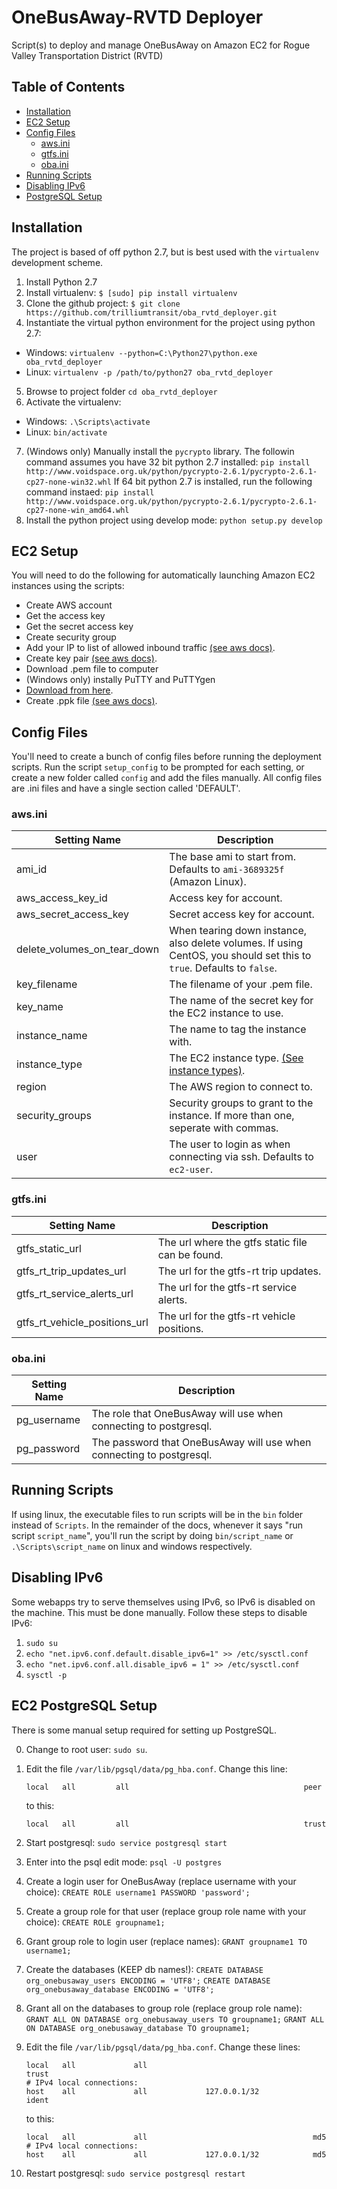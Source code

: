 # OneBusAway-RVTD Deployer

Script(s) to deploy and manage OneBusAway on Amazon EC2 for Rogue Valley Transportation District (RVTD)

## Table of Contents

* [Installation](#installation)
* [EC2 Setup](#ec2-setup)
* [Config Files](#config-files)
    * [aws.ini](#awsini)
    * [gtfs.ini](#gtfsini)
    * [oba.ini](#obaini)
* [Running Scripts](#running-scripts)
* [Disabling IPv6](#disabling-ipv6)
* [PostgreSQL Setup](#ec2-postgresql-setup)

## Installation

The project is based of off python 2.7, but is best used with the `virtualenv` development scheme.

1. Install Python 2.7
2. Install virtualenv: `$ [sudo] pip install virtualenv`
3. Clone the github project: `$ git clone https://github.com/trilliumtransit/oba_rvtd_deployer.git`
4. Instantiate the virtual python environment for the project using python 2.7: 
  - Windows: `virtualenv --python=C:\Python27\python.exe oba_rvtd_deployer`
  - Linux: `virtualenv -p /path/to/python27 oba_rvtd_deployer`
5. Browse to project folder `cd oba_rvtd_deployer`
6. Activate the virtualenv: 
  - Windows: `.\Scripts\activate`
  - Linux: `bin/activate`
7. (Windows only) Manually install the `pycrypto` library.  The followin command assumes you have 32 bit python 2.7 installed: `pip install http://www.voidspace.org.uk/python/pycrypto-2.6.1/pycrypto-2.6.1-cp27-none-win32.whl`  If 64 bit python 2.7 is installed, run the following command instaed:  `pip install http://www.voidspace.org.uk/python/pycrypto-2.6.1/pycrypto-2.6.1-cp27-none-win_amd64.whl`
8. Install the python project using develop mode: `python setup.py develop`

## EC2 Setup

You will need to do the following for automatically launching Amazon EC2 instances using the scripts:

- Create AWS account
 - Get the access key
 - Get the secret access key
- Create security group
 - Add your IP to list of allowed inbound traffic [(see aws docs)](http://docs.aws.amazon.com/AWSEC2/latest/UserGuide/authorizing-access-to-an-instance.html).
- Create key pair [(see aws docs)](http://docs.aws.amazon.com/AWSEC2/latest/UserGuide/ec2-key-pairs.html).
 - Download .pem file to computer
- (Windows only) instally PuTTY and PuTTYgen
 - [Download from here](http://www.chiark.greenend.org.uk/~sgtatham/putty/download.html).
 - Create .ppk file [(see aws docs)](http://docs.aws.amazon.com/AWSEC2/latest/UserGuide/putty.html).

## Config Files

You'll need to create a bunch of config files before running the deployment scripts.  Run the script `setup_config` to be prompted for each setting, or create a new folder called `config` and add the files manually.  All config files are .ini files and have a single section called 'DEFAULT'.

### aws.ini

| Setting Name | Description |
| --- | --- |
| ami_id | The base ami to start from.  Defaults to `ami-3689325f` (Amazon Linux). |
| aws_access_key_id | Access key for account. |
| aws_secret_access_key | Secret access key for account. |
| delete_volumes_on_tear_down | When tearing down instance, also delete volumes.  If using CentOS, you should set this to `true`.  Defaults to `false`.
| key_filename | The filename of your .pem file. |
| key_name | The name of the secret key for the EC2 instance to use. |
| instance_name | The name to tag the instance with. |
| instance_type | The EC2 instance type.  [(See instance types)](http://aws.amazon.com/ec2/pricing/). |
| region | The AWS region to connect to. |
| security_groups | Security groups to grant to the instance.  If more than one, seperate with commas. |
| user | The user to login as when connecting via ssh.  Defaults to `ec2-user`. |

### gtfs.ini

| Setting Name | Description |
| --- | --- |
| gtfs_static_url | The url where the gtfs static file can be found. |
| gtfs_rt_trip_updates_url | The url for the gtfs-rt trip updates. |
| gtfs_rt_service_alerts_url | The url for the gtfs-rt service alerts. |
| gtfs_rt_vehicle_positions_url | The url for the gtfs-rt vehicle positions. |

### oba.ini

| Setting Name | Description |
| --- | --- |
| pg_username | The role that OneBusAway will use when connecting to postgresql. |
| pg_password | The password that OneBusAway will use when connecting to postgresql. |

## Running Scripts

If using linux, the executable files to run scripts will be in the `bin` folder instead of `Scripts`.  In the remainder of the docs, whenever it says "run script `script_name`", you'll run the script by doing `bin/script_name` or `.\Scripts\script_name` on linux and windows respectively.

## Disabling IPv6

Some webapps try to serve themselves using IPv6, so IPv6 is disabled on the machine.  This must be done manually.  Follow these steps to disable IPv6:

1.  `sudo su`
2.  `echo "net.ipv6.conf.default.disable_ipv6=1" >> /etc/sysctl.conf`
3.  `echo "net.ipv6.conf.all.disable_ipv6 = 1" >> /etc/sysctl.conf`
4.  `sysctl -p`

## EC2 PostgreSQL Setup

There is some manual setup required for setting up PostgreSQL.

0.  Change to root user:  `sudo su`.
1.  Edit the file `/var/lib/pgsql/data/pg_hba.conf`.  Change this line:
    ```
    local   all         all                                       peer
    ```

    to this:

    ```
    local   all         all                                       trust
    ```

2.  Start postgresql: `sudo service postgresql start`
3.  Enter into the psql edit mode:  `psql -U postgres`
3.  Create a login user for OneBusAway (replace username with your choice): `CREATE ROLE username1 PASSWORD 'password';`
4.  Create a group role for that user (replace group role name with your choice): `CREATE ROLE groupname1;`
5.  Grant group role to login user (replace names): `GRANT groupname1 TO username1;`
6.  Create the databases (KEEP db names!): `CREATE DATABASE org_onebusaway_users ENCODING = 'UTF8';` `CREATE DATABASE org_onebusaway_database ENCODING = 'UTF8';`
7.  Grant all on the databases to group role (replace group role name): `GRANT ALL ON DATABASE org_onebusaway_users TO groupname1;` `GRANT ALL ON DATABASE org_onebusaway_database TO groupname1;`
8.  Edit the file `/var/lib/pgsql/data/pg_hba.conf`.  Change these lines:
    ```
    local   all             all                                     trust
    # IPv4 local connections:
    host    all             all             127.0.0.1/32            ident
    ```

    to this:

    ```
    local   all             all                                     md5
    # IPv4 local connections:
    host    all             all             127.0.0.1/32            md5
    ```
9.  Restart postgresql: `sudo service postgresql restart`
